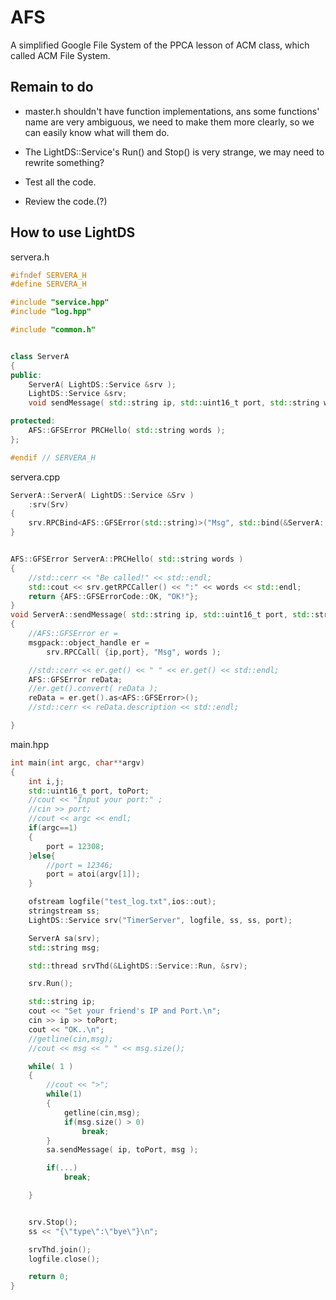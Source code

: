 # AFS
A simplified Google File System of the PPCA lesson of ACM class, which called ACM File System.
## Remain to do
* master.h shouldn't have function implementations, ans some functions' name are very ambiguous, we need to make them more clearly, so we can easily know what will them do.

* The LightDS::Service's Run() and Stop() is very strange, we may need to rewrite something?

* Test all the code.
* Review the code.(?)
## How to use LightDS
servera.h
```c++
#ifndef SERVERA_H
#define SERVERA_H

#include "service.hpp"
#include "log.hpp"

#include "common.h"


class ServerA
{
public:
	ServerA( LightDS::Service &srv );
	LightDS::Service &srv;
	void sendMessage( std::string ip, std::uint16_t port, std::string words );

protected:
	AFS::GFSError PRCHello( std::string words );
};

#endif // SERVERA_H

```
servera.cpp
```c++
ServerA::ServerA( LightDS::Service &Srv )
	:srv(Srv)
{
	srv.RPCBind<AFS::GFSError(std::string)>("Msg", std::bind(&ServerA::PRCHello, this, std::placeholders::_1));
}


AFS::GFSError ServerA::PRCHello( std::string words )
{
	//std::cerr << "Be called!" << std::endl;
	std::cout << srv.getRPCCaller() << ":" << words << std::endl;
	return {AFS::GFSErrorCode::OK, "OK!"};
}
void ServerA::sendMessage( std::string ip, std::uint16_t port, std::string words )
{
	//AFS::GFSError er =
	msgpack::object_handle er =
		srv.RPCCall( {ip,port}, "Msg", words );

	//std::cerr << er.get() << " " << er.get() << std::endl;
	AFS::GFSError reData;
	//er.get().convert( reData );
	reData = er.get().as<AFS::GFSError>();
	//std::cerr << reData.description << std::endl;

}

```
main.hpp
```c++
int main(int argc, char**argv)
{
	int i,j;
	std::uint16_t port, toPort;
	//cout << "Input your port:" ;
	//cin >> port;
	//cout << argc << endl;
	if(argc==1)
	{
		port = 12308;
	}else{
		//port = 12346;
		port = atoi(argv[1]);
	}

	ofstream logfile("test_log.txt",ios::out);
	stringstream ss;
	LightDS::Service srv("TimerServer", logfile, ss, ss, port);

	ServerA sa(srv);
	std::string msg;

	std::thread srvThd(&LightDS::Service::Run, &srv);

	srv.Run();

	std::string ip;
	cout << "Set your friend's IP and Port.\n";
	cin >> ip >> toPort;
	cout << "OK..\n";
	//getline(cin,msg);
	//cout << msg << " " << msg.size();

	while( 1 )
	{
		//cout << ">";
		while(1)
		{
			getline(cin,msg);
			if(msg.size() > 0)
				break;
		}
		sa.sendMessage( ip, toPort, msg );

		if(...)
			break;

	}


	srv.Stop();
	ss << "{\"type\":\"bye\"}\n";

	srvThd.join();
	logfile.close();

	return 0;
}
```
